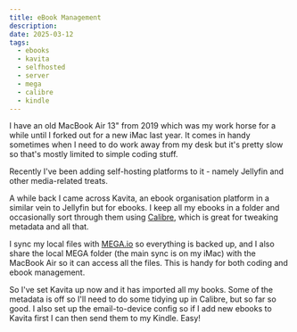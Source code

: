 ```yaml
---
title: eBook Management
description:
date: 2025-03-12
tags:
  - ebooks
  - kavita
  - selfhosted
  - server
  - mega
  - calibre
  - kindle
---
```



I have an old MacBook Air 13" from 2019 which was my work horse for a while until I forked out for a new iMac last year. It comes in handy sometimes when I need to do work away from my desk but it's pretty slow so that's mostly limited to simple coding stuff.

Recently I've been adding self-hosting platforms to it - namely Jellyfin and other media-related treats.

A while back I came across Kavita, an ebook organisation platform in a similar vein to Jellyfin but for ebooks. I keep all my ebooks in a folder and occasionally sort through them using [Calibre](https://calibre-ebook.com), which is great for tweaking metadata and all that.

I sync my local files with [MEGA.io](https://MEGA.io) so everything is backed up, and I also share the local MEGA folder (the main sync is on my iMac) with the MacBook Air so it can access all the files. This is handy for both coding and ebook management.

So I've set Kavita up now and it has imported all my books. Some of the metadata is off so I'll need to do some tidying up in Calibre, but so far so good. I also set up the email-to-device config so if I add new ebooks to Kavita first I can then send them to my Kindle. Easy!